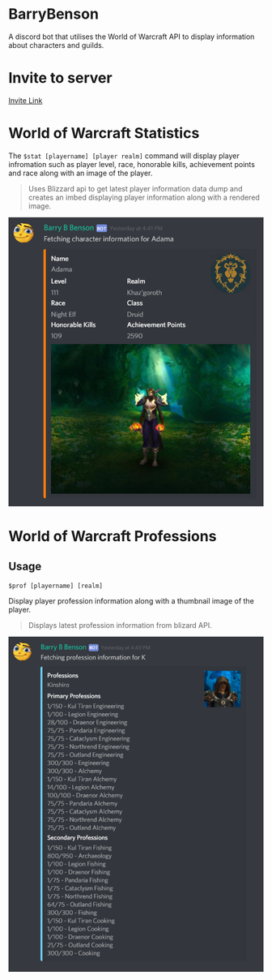 # BarryBenson
A discord bot that utilises the World of Warcraft API to display information about characters and guilds. 

# Invite to server
[Invite Link](https://discordapp.com/oauth2/authorize?&client_id=486395215859679265&scope=bot&permissions=0)

# World of Warcraft Statistics
The ```$stat [playername] [player realm]``` command will display player infromation such as player level, race, honorable kills, achievement points and race along with an image of the player.
> Uses Blizzard api to get latest player information data dump and creates an imbed displaying player information along with a rendered image.

![Example Image](images/STAT_EXAMPLE.png)

# World of Warcraft Professions
## Usage
```
$prof [playername] [realm]
```
Display player profession information along with a thumbnail image of the player. 
> Displays latest profession information from blizard API.

![Example Image](images/PROF_EXAMPLE.PNG)

